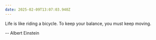 ```yaml
---
date: 2025-02-09T13:07:03.940Z
---
```


Life is like riding a bicycle. To keep your balance, you must keep moving.

-- Albert Einstein